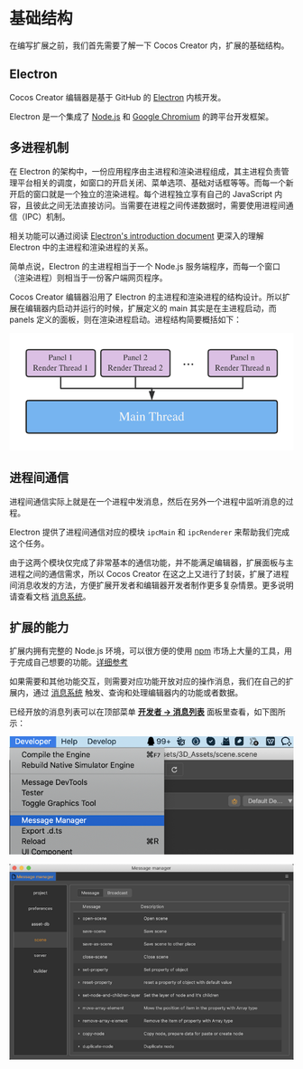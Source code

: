 # 基础结构

在编写扩展之前，我们首先需要了解一下 Cocos Creator 内，扩展的基础结构。

## Electron

Cocos Creator 编辑器是基于 GitHub 的 [Electron](https://www.electronjs.org/) 内核开发。

Electron 是一个集成了 [Node.js](https://nodejs.org/) 和 [Google Chromium](https://github.com/chromium/chromium) 的跨平台开发框架。

## 多进程机制

在 Electron 的架构中，一份应用程序由主进程和渲染进程组成，其主进程负责管理平台相关的调度，如窗口的开启关闭、菜单选项、基础对话框等等。而每一个新开启的窗口就是一个独立的渲染进程。每个进程独立享有自己的 JavaScript 内容，且彼此之间无法直接访问。当需要在进程之间传递数据时，需要使用进程间通信（IPC）机制。

相关功能可以通过阅读 [Electron's introduction document](https://github.com/atom/electron/blob/master/docs/tutorial/quick-start.md) 更深入的理解 Electron 中的主进程和渲染进程的关系。

简单点说，Electron 的主进程相当于一个 Node.js 服务端程序，而每一个窗口（渲染进程）则相当于一份客户端网页程序。

Cocos Creator 编辑器沿用了 Electron 的主进程和渲染进程的结构设计。所以扩展在编辑器内启动并运行的时候，扩展定义的 main 其实是在主进程启动，而 panels 定义的面板，则在渲染进程启动。进程结构简要概括如下：

![electron-process](./image/electron-process.png)

## 进程间通信

进程间通信实际上就是在一个进程中发消息，然后在另外一个进程中监听消息的过程。

Electron 提供了进程间通信对应的模块 `ipcMain` 和 `ipcRenderer` 来帮助我们完成这个任务。

由于这两个模块仅完成了非常基本的通信功能，并不能满足编辑器，扩展面板与主进程之间的通信需求，所以 Cocos Creator 在这之上又进行了封装，扩展了进程间消息收发的方法，方便扩展开发者和编辑器开发者制作更多复杂情景。更多说明请查看文档 [消息系统](./messages.md)。

## 扩展的能力

扩展内拥有完整的 Node.js 环境，可以很方便的使用 [npm](https://www.npmjs.com/) 市场上大量的工具，用于完成自己想要的功能。[详细参考](../npm.md)

如果需要和其他功能交互，则需要对应功能开放对应的操作消息，我们在自己的扩展内，通过 [消息系统](./messages.md) 触发、查询和处理编辑器内的功能或者数据。

已经开放的消息列表可以在顶部菜单 [**开发者 -> 消息列表**](./messages.md#查看消息列表) 面板里查看，如下图所示：

![extension-message-mgr-menu](./image/extension-message-mgr-menu.png)

![extension-message-mgr-panel](./image/extension-message-mgr-panel.png)
